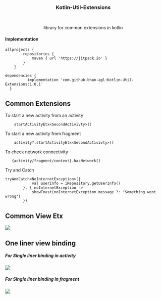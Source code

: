 <h3 align="center">Kotlin-Util-Extensions </h1><br>
<p align="center">library for common extensions in kotlin </p>



#### Implementation
```
allprojects {
		repositories {
			maven { url 'https://jitpack.io' }
		}
	}
  ```    
  
  
  ```
  dependencies {
	        implementation 'com.github.bhan-agl:Kotlin-Util-Extensions:1.0.1'
	}
  ```
  
## Common Extensions
To start a new activity from an activity 
```
    startActivityEtx<SecondActivivty>()
```    

To start a new activity from fragment
```
    activity?.startActivityEtx<SecondActivivty>()
```    

To check network connectivity 
``` 
   {activity/fragment/context}.hasNetwork()
``` 

Try and Catch
```
tryAndCatch<NoInternetException>({
            val userInfo = iRepository.getUserInfo()
        }, { noInternetException ->
            showToast(noInternetException.message ?: "Something went wrong")
        })
```

## Common View Etx 
<img src="https://user-images.githubusercontent.com/57934056/83789800-da98ea00-a6b4-11ea-8cf4-9582bd876c35.png"/>

## One liner view binding    
##### For Single liner binding in activity 
<img src="https://user-images.githubusercontent.com/57934056/83788933-9eb15500-a6b3-11ea-86ac-54a988f19871.png"/>   
 
##### For Single liner binding in fragment    
<img src="https://user-images.githubusercontent.com/57934056/83788940-a113af00-a6b3-11ea-9a86-83a647617b6a.png"/>




